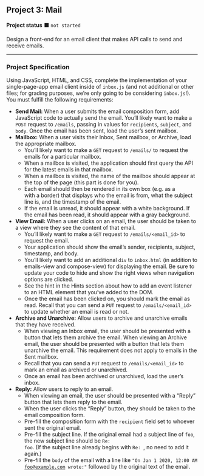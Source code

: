 <h2>Project 3: Mail</h2>

<b>Project status</b> :black_large_square: <code>not started</code>

Design a front-end for an email client that makes API calls to send and receive emails.

---
<b><h3>Project Specification</h3></b>

Using JavaScript, HTML, and CSS, complete the implementation of your single-page-app email client inside of <code>inbox.js</code> (and not additional or other files; for grading purposes, we’re only going to be considering <code>inbox.js</code>!). You must fulfill the following requirements:

+ <b>Send Mail:</b> When a user submits the email composition form, add JavaScript code to actually send the email.
You’ll likely want to make a <code>POST</code> request to <code>/emails</code>, passing in values for <code>recipients</code>, <code>subject</code>, and <code>body</code>.
Once the email has been sent, load the user’s sent mailbox.
+ <b>Mailbox:</b> When a user visits their Inbox, Sent mailbox, or Archive, load the appropriate mailbox.
    + You’ll likely want to make a <code>GET</code> request to <code>/emails/<mailbox></code> to request the emails for a particular mailbox.
    + When a mailbox is visited, the application should first query the API for the latest emails in that mailbox.
    + When a mailbox is visited, the name of the mailbox should appear at the top of the page (this part is done for you).
    + Each email should then be rendered in its own box (e.g. as a <div> with a border) that displays who the email is from, what the subject line is, and the timestamp of the email.
    + If the email is unread, it should appear with a white background. If the email has been read, it should appear with a gray background.
+ <b>View Email:</b> When a user clicks on an email, the user should be taken to a view where they see the content of that email.
    + You’ll likely want to make a <code>GET</code> request to <code>/emails/<email_id></code> to request the email.
    + Your application should show the email’s sender, recipients, subject, timestamp, and body.
    + You’ll likely want to add an additional <code>div</code> to <code>inbox.html</code> (in addition to emails-view and compose-view) for displaying the email. Be sure to update your code to hide and show the right views when navigation options are clicked.
    + See the hint in the Hints section about how to add an event listener to an HTML element that you’ve added to the DOM.
    + Once the email has been clicked on, you should mark the email as read. Recall that you can send a <code>PUT</code> request to <code>/emails/<email_id></code> to update whether an email is read or not.
+ <b>Archive and Unarchive:</b> Allow users to archive and unarchive emails that they have received.
    + When viewing an Inbox email, the user should be presented with a button that lets them archive the email. When viewing an Archive email, the user should be presented with a button that lets them unarchive the email. This requirement does not apply to emails in the Sent mailbox.
    + Recall that you can send a <code>PUT</code> request to <code>/emails/<email_id></code> to mark an email as archived or unarchived.
    + Once an email has been archived or unarchived, load the user’s inbox.
+ <b>Reply:</b> Allow users to reply to an email.
    + When viewing an email, the user should be presented with a “Reply” button that lets them reply to the email.
    + When the user clicks the “Reply” button, they should be taken to the email composition form.
    + Pre-fill the composition form with the <code>recipient</code> field set to whoever sent the original email.
    + Pre-fill the subject line. If the original email had a subject line of <code>foo</code>, the new subject line should be <code>Re: foo</code>. (If the subject line already begins with <code>Re: </code>, no need to add it again.)
    + Pre-fill the <code>body</code> of the email with a line like <code>"On Jan 1 2020, 12:00 AM foo@example.com wrote:"</code> followed by the original text of the email.

